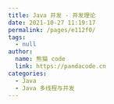```yaml
---
title: Java 并发 - 并发理论
date: 2021-10-27 11:19:17
permalink: /pages/e112f0/
tags: 
  - null
author: 
  name: 熊猫 code
  link: https://pandacode.cn
categories: 
  - Java
  - Java 多线程与并发
---
```

